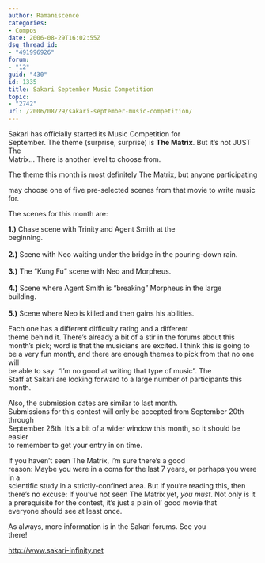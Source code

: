 ```yaml
---
author: Ramaniscence
categories:
- Compos
date: 2006-08-29T16:02:55Z
dsq_thread_id:
- "491996926"
forum:
- "12"
guid: "430"
id: 1335
title: Sakari September Music Competition
topic:
- "2742"
url: /2006/08/29/sakari-september-music-competition/
---
```


<p class="MsoNormal">
  Sakari has officially started its Music Competition for<br /> September. The theme (surprise, surprise) is <strong>The Matrix</strong>. But it&#8217;s not JUST The<br /> Matrix&#8230; There is another level to choose from.
</p>

The theme this month is most definitely The Matrix, but anyone participating
  
may choose one of five pre-selected scenes from that movie to write music for.
  
The scenes for this month are:

<p class="MsoNormal">
  <strong>1.)</strong> Chase scene with Trinity and Agent Smith at the<br /> beginning.<br /><strong><br /> 2.)</strong> Scene with Neo waiting under the bridge in the pouring-down rain.<br /><strong><br /> 3.)</strong> The &#8220;Kung Fu&#8221; scene with Neo and Morpheus.<br /><strong><br /> 4.)</strong> Scene where Agent Smith is &#8220;breaking&#8221; Morpheus in the large<br /> building.<br /><strong><br /> 5.)</strong> Scene where Neo is killed and then gains his abilities.
</p>

<p class="MsoNormal">
</p>

<p class="MsoNormal">
  Each one has a different difficulty rating and a different<br /> theme behind it. There&#8217;s already a bit of a stir in the forums about this<br /> month&#8217;s pick; word is that the musicians are excited. I think this is going to<br /> be a very fun month, and there are enough themes to pick from that no one will<br /> be able to say: &#8220;I&#8217;m no good at writing that type of music&#8221;. The<br /> Staff at Sakari are looking forward to a large number of participants this<br /> month.
</p>

<p class="MsoNormal">
  Also, the submission dates are similar to last month.<br /> Submissions for this contest will only be accepted from September 20th through<br /> September 26th. It&#8217;s a bit of a wider window this month, so it should be easier<br /> to remember to get your entry in on time.
</p>

<p class="MsoNormal">
  If you haven&#8217;t seen The Matrix, I&#8217;m sure there&#8217;s a good<br /> reason: Maybe you were in a coma for the last 7 years, or perhaps you were in a<br /> scientific study in a strictly-confined area. But if you&#8217;re reading this, then<br /> there&#8217;s no excuse: If you&#8217;ve not seen The Matrix yet, <em>you must</em>. Not only is it<br /> a prerequisite for the contest, it&#8217;s just a plain ol&#8217; good movie that<br /> everyone should see at least once.
</p>

<p class="MsoNormal">
  As always, more information is in the Sakari forums. See you<br /> there!
</p>

<p class="MsoNormal">
  <p class="MsoNormal">
    <a href="http://www.sakari-infinity.net/">http://www.sakari-infinity.net</a>
  </p>
  
  <p class="MsoNormal">